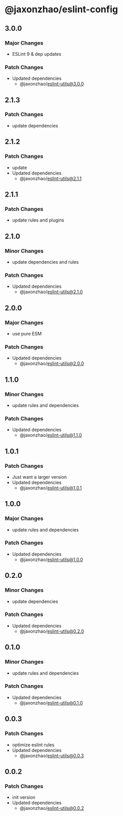 # @jaxonzhao/eslint-config

## 3.0.0

### Major Changes

- ESLint 9 & dep updates

### Patch Changes

- Updated dependencies
  - @jaxonzhao/eslint-utils@3.0.0

## 2.1.3

### Patch Changes

- update dependencies

## 2.1.2

### Patch Changes

- update
- Updated dependencies
  - @jaxonzhao/eslint-utils@2.1.1

## 2.1.1

### Patch Changes

- update rules and plugins

## 2.1.0

### Minor Changes

- update dependencies and rules

### Patch Changes

- Updated dependencies
  - @jaxonzhao/eslint-utils@2.1.0

## 2.0.0

### Major Changes

- use pure ESM

### Patch Changes

- Updated dependencies
  - @jaxonzhao/eslint-utils@2.0.0

## 1.1.0

### Minor Changes

- update rules and dependencies

### Patch Changes

- Updated dependencies
  - @jaxonzhao/eslint-utils@1.1.0

## 1.0.1

### Patch Changes

- Just want a larger version
- Updated dependencies
  - @jaxonzhao/eslint-utils@1.0.1

## 1.0.0

### Major Changes

- update rules and dependencies

### Patch Changes

- Updated dependencies
  - @jaxonzhao/eslint-utils@1.0.0

## 0.2.0

### Minor Changes

- update dependencies

### Patch Changes

- Updated dependencies
  - @jaxonzhao/eslint-utils@0.2.0

## 0.1.0

### Minor Changes

- update rules and dependencies

### Patch Changes

- Updated dependencies
  - @jaxonzhao/eslint-utils@0.1.0

## 0.0.3

### Patch Changes

- optimize eslint rules
- Updated dependencies
  - @jaxonzhao/eslint-utils@0.0.3

## 0.0.2

### Patch Changes

- init version
- Updated dependencies
  - @jaxonzhao/eslint-utils@0.0.2
